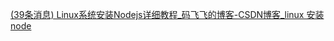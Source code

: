 [(39条消息) Linux系统安装Nodejs详细教程_码飞飞的博客-CSDN博客_linux 安装node](https://blog.csdn.net/weixin_43820866/article/details/103683322)